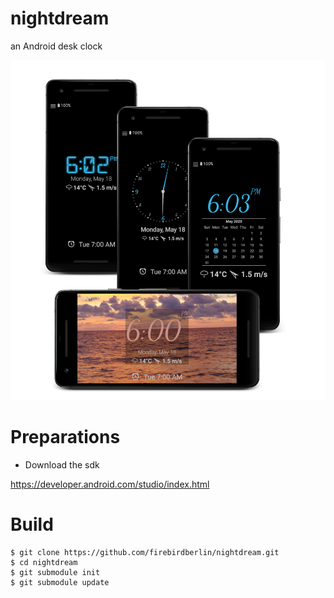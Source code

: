 # nightdream
an Android desk clock

![image](docs/demoxl.png)

# Preparations
 - Download the sdk

https://developer.android.com/studio/index.html

# Build

```shell
$ git clone https://github.com/firebirdberlin/nightdream.git
$ cd nightdream
$ git submodule init
$ git submodule update
```
